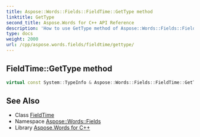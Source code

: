 ```yaml
---
title: Aspose::Words::Fields::FieldTime::GetType method
linktitle: GetType
second_title: Aspose.Words for C++ API Reference
description: 'How to use GetType method of Aspose::Words::Fields::FieldTime class in C++.'
type: docs
weight: 2000
url: /cpp/aspose.words.fields/fieldtime/gettype/
---
```

## FieldTime::GetType method




```cpp
virtual const System::TypeInfo & Aspose::Words::Fields::FieldTime::GetType() const override
```

## See Also

* Class [FieldTime](../)
* Namespace [Aspose::Words::Fields](../../)
* Library [Aspose.Words for C++](../../../)
